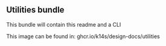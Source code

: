 ## Utilities bundle

This bundle will contain this readme and a CLI

This image can be found in: ghcr.io/k14s/design-docs/utilities
